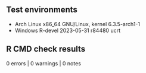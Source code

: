 ## Test environments

- Arch Linux x86_64 GNU/Linux, kernel 6.3.5-arch1-1
- Windows R-devel 2023-05-31 r84480 ucrt

## R CMD check results

0 errors | 0 warnings | 0 notes
